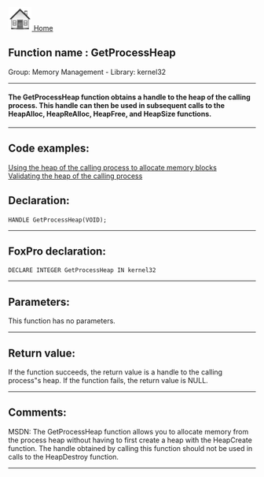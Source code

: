 [<img src="../../images/home.png"> Home ](https://github.com/VFPX/Win32API)  

## Function name : GetProcessHeap
Group: Memory Management - Library: kernel32    
***  


#### The GetProcessHeap function obtains a handle to the heap of the calling process. This handle can then be used in subsequent calls to the HeapAlloc, HeapReAlloc, HeapFree, and HeapSize functions.
***  


## Code examples:
[Using the heap of the calling process to allocate memory blocks](../../samples/sample_199.md)  
[Validating the heap of the calling process](../../samples/sample_200.md)  

## Declaration:
```foxpro  
HANDLE GetProcessHeap(VOID);  
```  
***  


## FoxPro declaration:
```foxpro  
DECLARE INTEGER GetProcessHeap IN kernel32  
```  
***  


## Parameters:
This function has no parameters.   
***  


## Return value:
If the function succeeds, the return value is a handle to the calling process"s heap. If the function fails, the return value is NULL. 
  
***  


## Comments:
MSDN: The GetProcessHeap function allows you to allocate memory from the process heap without having to first create a heap with the HeapCreate function. The handle obtained by calling this function should not be used in calls to the HeapDestroy function.  
  
***  

